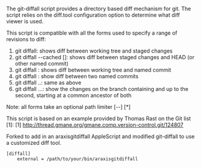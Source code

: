 The git-diffall script provides a directory based diff mechanism
for git.  The script relies on the diff.tool configuration option
to determine what diff viewer is used.

This script is compatible with all the forms used to specify a range of revisions to diff:

  1. git diffall: shows diff between working tree and staged changes
  2. git diffall --cached [<commit>]: shows diff between staged changes and HEAD (or other named commit)
  3. git diffall <commit>: shows diff between working tree and named commit
  4. git diffall <commit> <commit>: show diff between two named commits
  5. git diffall <commit>..<commit>: same as above
  6. git diffall <commit>...<commit>: show the changes on the branch containing and up to the second, 
	 starting at a common ancestor of both <commit>

Note: all forms take an optional path limiter [--] [<path>*]

This script is based on an example provided by Thomas Rast on the Git list [1]:
[1] http://thread.gmane.org/gmane.comp.version-control.git/124807

Forked to add in an araxisgitdiffall AppleScript and modified git-diffall to use a customized diff tool.

	[diffall]
		external = /path/to/your/bin/araxisgitdiffall
		

